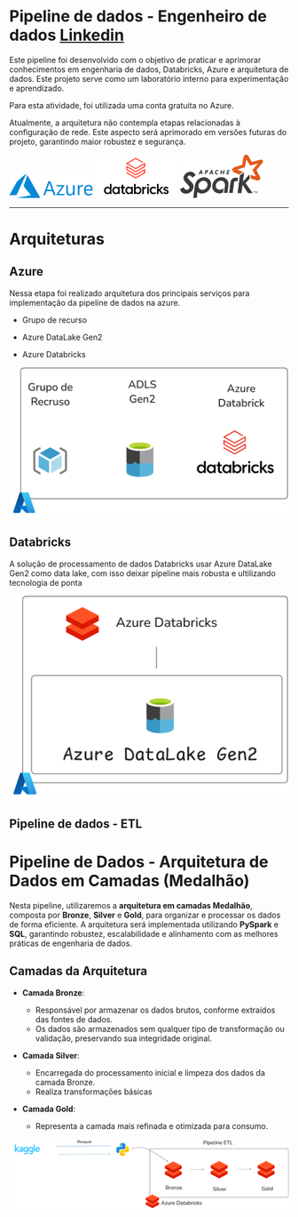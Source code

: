 # Pipeline de dados - Engenheiro de dados  [Linkedin](www.linkedin.com/in/janatã-aruanda)


Este pipeline foi desenvolvido com o objetivo de praticar e aprimorar conhecimentos em engenharia de dados, Databricks, Azure e arquitetura de dados. Este projeto serve como um laboratório interno para experimentação e aprendizado.

Para esta atividade, foi utilizada uma conta gratuita no Azure.

Atualmente, a arquitetura não contempla etapas relacionadas à configuração de rede. Este aspecto será aprimorado em versões futuras do projeto, garantindo maior robustez e segurança.


<img src="/img/Microsoft_Azure_Logo.svg.png" alt="Microsoft Azure" width="150">
<img src="/img/databricks.png" alt="Databricks" width="150">
<img src="/img/Apache_Spark_logo.svg.png" alt="Apache Spark" width="150">



----


# Arquiteturas

## Azure

Nessa etapa foi realizado arquitetura dos principais serviços para implementação da pipeline de dados na azure.

- Grupo de recurso

- Azure DataLake Gen2

- Azure Databricks

![](/img/arq_azure.png)


## Databricks

A solução de processamento de dados Databricks usar Azure DataLake Gen2 como data lake, com isso deixar pipeline mais robusta e ultilizando tecnologia de ponta

![](/img/arq_databricks.png)

## Pipeline de dados - ETL

# Pipeline de Dados - Arquitetura de Dados em Camadas (Medalhão)

Nesta pipeline, utilizaremos a **arquitetura em camadas Medalhão**, composta por **Bronze**, **Silver** e **Gold**, para organizar e processar os dados de forma eficiente. A arquitetura será implementada utilizando **PySpark** e **SQL**, garantindo robustez, escalabilidade e alinhamento com as melhores práticas de engenharia de dados.

## Camadas da Arquitetura

- **Camada Bronze**:
  - Responsável por armazenar os dados brutos, conforme extraídos das fontes de dados.
  - Os dados são armazenados sem qualquer tipo de transformação ou validação, preservando sua integridade original.

- **Camada Silver**:
  - Encarregada do processamento inicial e limpeza dos dados da camada Bronze.
  - Realiza transformações básicas

- **Camada Gold**:
  - Representa a camada mais refinada e otimizada para consumo.



![](/img/arq_pipeline.png)